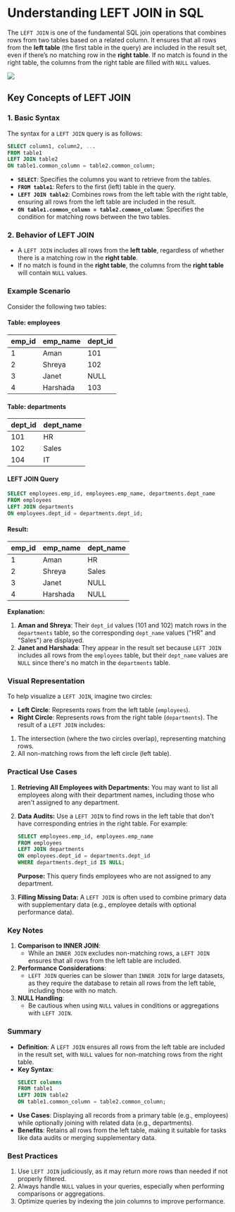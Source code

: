 # Understanding LEFT JOIN in SQL
The `LEFT JOIN` is one of the fundamental SQL join operations that combines rows from two tables based on a related column. It ensures that all rows from the **left table** (the first table in the query) are included in the result set, even if there’s no matching row in the **right table**. If no match is found in the right table, the columns from the right table are filled with `NULL` values.

[![](https://markdown-videos-api.jorgenkh.no/youtube/za4XygGkw-s)](https://youtu.be/za4XygGkw-s)

## Key Concepts of LEFT JOIN

### 1. Basic Syntax
The syntax for a `LEFT JOIN` query is as follows:
```sql
SELECT column1, column2, ...
FROM table1
LEFT JOIN table2
ON table1.common_column = table2.common_column;
```
- **`SELECT`**: Specifies the columns you want to retrieve from the tables.
- **`FROM table1`**: Refers to the first (left) table in the query.
- **`LEFT JOIN table2`**: Combines rows from the left table with the right table, ensuring all rows from the left table are included in the result.
- **`ON table1.common_column = table2.common_column`**: Specifies the condition for matching rows between the two tables.

### 2. Behavior of LEFT JOIN
- A `LEFT JOIN` includes all rows from the **left table**, regardless of whether there is a matching row in the **right table**.
- If no match is found in the **right table**, the columns from the **right table** will contain `NULL` values.

### Example Scenario

Consider the following two tables:

#### Table: employees
| emp_id | emp_name  | dept_id |
|--------|-----------|---------|
| 1      | Aman     | 101     |
| 2      | Shreya       | 102     |
| 3      | Janet   | NULL    |
| 4      | Harshada     | 103     |

#### Table: departments
| dept_id | dept_name   |
|---------|-------------|
| 101     | HR          |
| 102     | Sales       |
| 104     | IT          |

#### LEFT JOIN Query
```sql
SELECT employees.emp_id, employees.emp_name, departments.dept_name
FROM employees
LEFT JOIN departments
ON employees.dept_id = departments.dept_id;
```

#### Result:
| emp_id | emp_name  | dept_name   |
|--------|-----------|-------------|
| 1      | Aman     | HR          |
| 2      | Shreya       | Sales       |
| 3      | Janet   | NULL        |
| 4      | Harshada     | NULL        |

**Explanation:**
1. **Aman and Shreya**: Their `dept_id` values (101 and 102) match rows in the `departments` table, so the corresponding `dept_name` values ("HR" and "Sales") are displayed.
2. **Janet and Harshada**: They appear in the result set because `LEFT JOIN` includes all rows from the `employees` table, but their `dept_name` values are `NULL` since there's no match in the `departments` table.

### Visual Representation
To help visualize a `LEFT JOIN`, imagine two circles:
- **Left Circle**: Represents rows from the left table (`employees`).
- **Right Circle**: Represents rows from the right table (`departments`).
The result of a `LEFT JOIN` includes:
1. The intersection (where the two circles overlap), representing matching rows.
2. All non-matching rows from the left circle (left table).

### Practical Use Cases

1. **Retrieving All Employees with Departments:**
   You may want to list all employees along with their department names, including those who aren't assigned to any department.

2. **Data Audits:**
   Use a `LEFT JOIN` to find rows in the left table that don't have corresponding entries in the right table. For example:
   ```sql
   SELECT employees.emp_id, employees.emp_name
   FROM employees
   LEFT JOIN departments
   ON employees.dept_id = departments.dept_id
   WHERE departments.dept_id IS NULL;
   ```
   **Purpose:** This query finds employees who are not assigned to any department.

3. **Filling Missing Data:**
   A `LEFT JOIN` is often used to combine primary data with supplementary data (e.g., employee details with optional performance data).

### **Key Notes**
1. **Comparison to INNER JOIN**:
   - While an `INNER JOIN` excludes non-matching rows, a `LEFT JOIN` ensures that all rows from the left table are included.
2. **Performance Considerations**:
   - `LEFT JOIN` queries can be slower than `INNER JOIN` for large datasets, as they require the database to retain all rows from the left table, including those with no match.
3. **NULL Handling**:
   - Be cautious when using `NULL` values in conditions or aggregations with `LEFT JOIN`.

### **Summary**
- **Definition**: A `LEFT JOIN` ensures all rows from the left table are included in the result set, with `NULL` values for non-matching rows from the right table.
- **Key Syntax**:
   ```sql
   SELECT columns
   FROM table1
   LEFT JOIN table2
   ON table1.common_column = table2.common_column;
   ```
- **Use Cases**: Displaying all records from a primary table (e.g., employees) while optionally joining with related data (e.g., departments).
- **Benefits**: Retains all rows from the left table, making it suitable for tasks like data audits or merging supplementary data.

### **Best Practices**
1. Use `LEFT JOIN` judiciously, as it may return more rows than needed if not properly filtered.
2. Always handle `NULL` values in your queries, especially when performing comparisons or aggregations.
3. Optimize queries by indexing the join columns to improve performance.